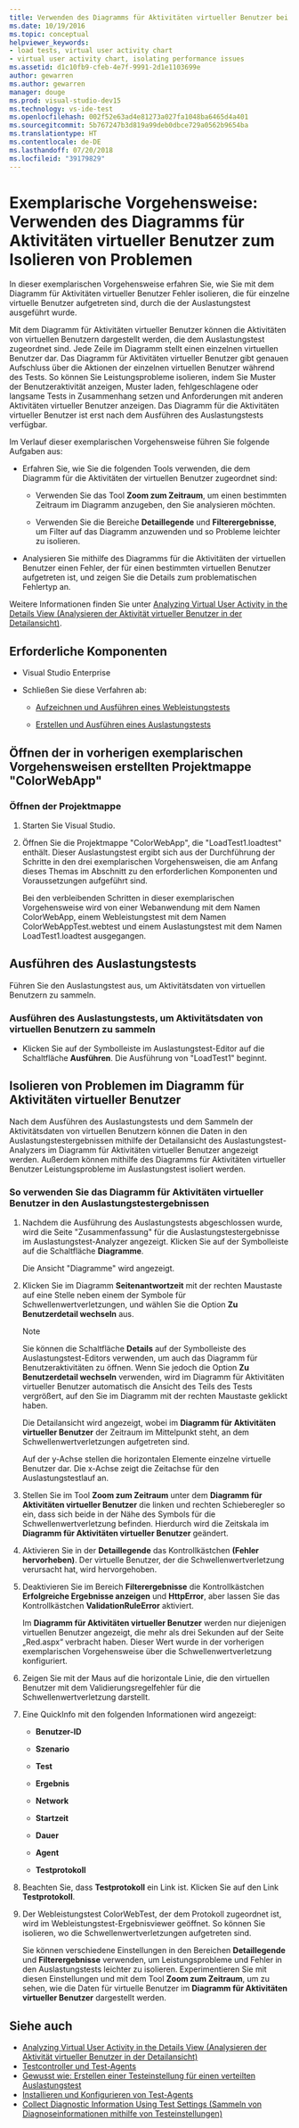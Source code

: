 ```yaml
---
title: Verwenden des Diagramms für Aktivitäten virtueller Benutzer bei Auslastungstests in Visual Studio
ms.date: 10/19/2016
ms.topic: conceptual
helpviewer_keywords:
- load tests, virtual user activity chart
- virtual user activity chart, isolating performance issues
ms.assetid: d1c10fb9-cfeb-4e7f-9991-2d1e1103699e
author: gewarren
ms.author: gewarren
manager: douge
ms.prod: visual-studio-dev15
ms.technology: vs-ide-test
ms.openlocfilehash: 002f52e63ad4e81273a027fa1048ba6465d4a401
ms.sourcegitcommit: 5b767247b3d819a99deb0dbce729a0562b9654ba
ms.translationtype: HT
ms.contentlocale: de-DE
ms.lasthandoff: 07/20/2018
ms.locfileid: "39179829"
---
```

# <a name="walkthrough-using-the-virtual-user-activity-chart-to-isolate-issues"></a>Exemplarische Vorgehensweise: Verwenden des Diagramms für Aktivitäten virtueller Benutzer zum Isolieren von Problemen

In dieser exemplarischen Vorgehensweise erfahren Sie, wie Sie mit dem Diagramm für Aktivitäten virtueller Benutzer Fehler isolieren, die für einzelne virtuelle Benutzer aufgetreten sind, durch die der Auslastungstest ausgeführt wurde.

 Mit dem Diagramm für Aktivitäten virtueller Benutzer können die Aktivitäten von virtuellen Benutzern dargestellt werden, die dem Auslastungstest zugeordnet sind. Jede Zeile im Diagramm stellt einen einzelnen virtuellen Benutzer dar. Das Diagramm für Aktivitäten virtueller Benutzer gibt genauen Aufschluss über die Aktionen der einzelnen virtuellen Benutzer während des Tests. So können Sie Leistungsprobleme isolieren, indem Sie Muster der Benutzeraktivität anzeigen, Muster laden, fehlgeschlagene oder langsame Tests in Zusammenhang setzen und Anforderungen mit anderen Aktivitäten virtueller Benutzer anzeigen. Das Diagramm für die Aktivitäten virtueller Benutzer ist erst nach dem Ausführen des Auslastungstests verfügbar.

 Im Verlauf dieser exemplarischen Vorgehensweise führen Sie folgende Aufgaben aus:

-   Erfahren Sie, wie Sie die folgenden Tools verwenden, die dem Diagramm für die Aktivitäten der virtuellen Benutzer zugeordnet sind:

    -   Verwenden Sie das Tool **Zoom zum Zeitraum**, um einen bestimmten Zeitraum im Diagramm anzugeben, den Sie analysieren möchten.

    -   Verwenden Sie die Bereiche **Detaillegende** und **Filterergebnisse**, um Filter auf das Diagramm anzuwenden und so Probleme leichter zu isolieren.

-   Analysieren Sie mithilfe des Diagramms für die Aktivitäten der virtuellen Benutzer einen Fehler, der für einen bestimmten virtuellen Benutzer aufgetreten ist, und zeigen Sie die Details zum problematischen Fehlertyp an.

 Weitere Informationen finden Sie unter [Analyzing Virtual User Activity in the Details View (Analysieren der Aktivität virtueller Benutzer in der Detailansicht)](../test/analyze-load-test-virtual-user-activity-in-the-details-view.md).

## <a name="prerequisites"></a>Erforderliche Komponenten

-   Visual Studio Enterprise

-   Schließen Sie diese Verfahren ab:

    -   [Aufzeichnen und Ausführen eines Webleistungstests](http://msdn.microsoft.com/en-us/bd0a82fd-cec0-4861-bc09-e1b0b2d258ef)

    -   [Erstellen und Ausführen eines Auslastungstests](http://msdn.microsoft.com/en-us/7041cbcf-9ab1-4579-98ff-8f296aeaded4)

## <a name="open-the-colorwebapp-solution-created-in-the-previous-walkthroughs"></a>Öffnen der in vorherigen exemplarischen Vorgehensweisen erstellten Projektmappe "ColorWebApp"

### <a name="open-the-solution"></a>Öffnen der Projektmappe

1.  Starten Sie Visual Studio.

2.  Öffnen Sie die Projektmappe "ColorWebApp", die "LoadTest1.loadtest" enthält. Dieser Auslastungstest ergibt sich aus der Durchführung der Schritte in den drei exemplarischen Vorgehensweisen, die am Anfang dieses Themas im Abschnitt zu den erforderlichen Komponenten und Voraussetzungen aufgeführt sind.

     Bei den verbleibenden Schritten in dieser exemplarischen Vorgehensweise wird von einer Webanwendung mit dem Namen ColorWebApp, einem Webleistungstest mit dem Namen ColorWebAppTest.webtest und einem Auslastungstest mit dem Namen LoadTest1.loadtest ausgegangen.

## <a name="run-the-load-test"></a>Ausführen des Auslastungstests
 Führen Sie den Auslastungstest aus, um Aktivitätsdaten von virtuellen Benutzern zu sammeln.

### <a name="run-the-load-test-to-collect-virtual-user-activity-data"></a>Ausführen des Auslastungstests, um Aktivitätsdaten von virtuellen Benutzern zu sammeln

-   Klicken Sie auf der Symbolleiste im Auslastungstest-Editor auf die Schaltfläche **Ausführen**. Die Ausführung von "LoadTest1" beginnt.

## <a name="isolate-issues-in-the-virtual-user-activity-chart"></a>Isolieren von Problemen im Diagramm für Aktivitäten virtueller Benutzer

Nach dem Ausführen des Auslastungstests und dem Sammeln der Aktivitätsdaten von virtuellen Benutzern können die Daten in den Auslastungstestergebnissen mithilfe der Detailansicht des Auslastungstest-Analyzers im Diagramm für Aktivitäten virtueller Benutzer angezeigt werden. Außerdem können mithilfe des Diagramms für Aktivitäten virtueller Benutzer Leistungsprobleme im Auslastungstest isoliert werden.

### <a name="to-use-the-virtual-user-activity-chart-in-your-load-test-results"></a>So verwenden Sie das Diagramm für Aktivitäten virtueller Benutzer in den Auslastungstestergebnissen

1.  Nachdem die Ausführung des Auslastungstests abgeschlossen wurde, wird die Seite "Zusammenfassung" für die Auslastungstestergebnisse im Auslastungstest-Analyzer angezeigt. Klicken Sie auf der Symbolleiste auf die Schaltfläche **Diagramme**.

     Die Ansicht "Diagramme" wird angezeigt.

2.  Klicken Sie im Diagramm **Seitenantwortzeit** mit der rechten Maustaste auf eine Stelle neben einem der Symbole für Schwellenwertverletzungen, und wählen Sie die Option **Zu Benutzerdetail wechseln** aus.

    > [!NOTE]
    > Sie können die Schaltfläche **Details** auf der Symbolleiste des Auslastungstest-Editors verwenden, um auch das Diagramm für Benutzeraktivitäten zu öffnen. Wenn Sie jedoch die Option **Zu Benutzerdetail wechseln** verwenden, wird im Diagramm für Aktivitäten virtueller Benutzer automatisch die Ansicht des Teils des Tests vergrößert, auf den Sie im Diagramm mit der rechten Maustaste geklickt haben.

     Die Detailansicht wird angezeigt, wobei im **Diagramm für Aktivitäten virtueller Benutzer** der Zeitraum im Mittelpunkt steht, an dem Schwellenwertverletzungen aufgetreten sind.

     Auf der y-Achse stellen die horizontalen Elemente einzelne virtuelle Benutzer dar. Die x-Achse zeigt die Zeitachse für den Auslastungstestlauf an.

3.  Stellen Sie im Tool **Zoom zum Zeitraum** unter dem **Diagramm für Aktivitäten virtueller Benutzer** die linken und rechten Schieberegler so ein, dass sich beide in der Nähe des Symbols für die Schwellenwertverletzung befinden. Hierdurch wird die Zeitskala im **Diagramm für Aktivitäten virtueller Benutzer** geändert.

4.  Aktivieren Sie in der **Detaillegende** das Kontrollkästchen **(Fehler hervorheben)**. Der virtuelle Benutzer, der die Schwellenwertverletzung verursacht hat, wird hervorgehoben.

5.  Deaktivieren Sie im Bereich **Filterergebnisse** die Kontrollkästchen **Erfolgreiche Ergebnisse anzeigen** und **HttpError**, aber lassen Sie das Kontrollkästchen **ValidationRuleError** aktiviert.

     Im **Diagramm für Aktivitäten virtueller Benutzer** werden nur diejenigen virtuellen Benutzer angezeigt, die mehr als drei Sekunden auf der Seite „Red.aspx“ verbracht haben. Dieser Wert wurde in der vorherigen exemplarischen Vorgehensweise über die Schwellenwertverletzung konfiguriert.

6.  Zeigen Sie mit der Maus auf die horizontale Linie, die den virtuellen Benutzer mit dem Validierungsregelfehler für die Schwellenwertverletzung darstellt.

7.  Eine QuickInfo mit den folgenden Informationen wird angezeigt:

    -   **Benutzer-ID**

    -   **Szenario**

    -   **Test**

    -   **Ergebnis**

    -   **Network**

    -   **Startzeit**

    -   **Dauer**

    -   **Agent**

    -   **Testprotokoll**

8.  Beachten Sie, dass **Testprotokoll** ein Link ist. Klicken Sie auf den Link **Testprotokoll**.

9. Der Webleistungstest ColorWebTest, der dem Protokoll zugeordnet ist, wird im Webleistungstest-Ergebnisviewer geöffnet. So können Sie isolieren, wo die Schwellenwertverletzungen aufgetreten sind.

     Sie können verschiedene Einstellungen in den Bereichen **Detaillegende** und **Filterergebnisse** verwenden, um Leistungsprobleme und Fehler in den Auslastungstests leichter zu isolieren. Experimentieren Sie mit diesen Einstellungen und mit dem Tool **Zoom zum Zeitraum**, um zu sehen, wie die Daten für virtuelle Benutzer im **Diagramm für Aktivitäten virtueller Benutzer** dargestellt werden.

## <a name="see-also"></a>Siehe auch

- [Analyzing Virtual User Activity in the Details View (Analysieren der Aktivität virtueller Benutzer in der Detailansicht)](../test/analyze-load-test-virtual-user-activity-in-the-details-view.md)
- [Testcontroller und Test-Agents](configure-test-agents-and-controllers-for-load-tests.md)
- [Gewusst wie: Erstellen einer Testeinstellung für einen verteilten Auslastungstest](../test/how-to-create-a-test-setting-for-a-distributed-load-test.md)
- [Installieren und Konfigurieren von Test-Agents](../test/lab-management/install-configure-test-agents.md)
- [Collect Diagnostic Information Using Test Settings (Sammeln von Diagnoseinformationen mithilfe von Testeinstellungen)](../test/collect-diagnostic-information-using-test-settings.md)